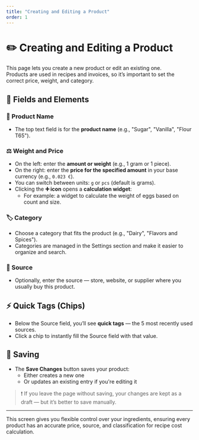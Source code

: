 ```yaml
---
title: "Creating and Editing a Product"
order: 1
---
```



# ✏️ Creating and Editing a Product

This page lets you create a new product or edit an existing one.  
Products are used in recipes and invoices, so it’s important to set the correct price, weight, and category.

## 🧾 Fields and Elements

### 🧠 Product Name

- The top text field is for the **product name** (e.g., "Sugar", "Vanilla", "Flour T65").

### ⚖️ Weight and Price

- On the left: enter the **amount or weight** (e.g., 1 gram or 1 piece).
- On the right: enter the **price for the specified amount** in your base currency (e.g., `0.023 €`).
- You can switch between units: `g` or `pcs` (default is grams).
- Clicking the **➕ icon** opens a **calculation widget**:
  - For example: a widget to calculate the weight of eggs based on count and size.

### 🏷️ Category

- Choose a category that fits the product (e.g., "Dairy", "Flavors and Spices").
- Categories are managed in the Settings section and make it easier to organize and search.

### 🛒 Source

- Optionally, enter the source — store, website, or supplier where you usually buy this product.

## ⚡ Quick Tags (Chips)

- Below the Source field, you’ll see **quick tags** — the 5 most recently used sources.
- Click a chip to instantly fill the Source field with that value.

## 💾 Saving

- The **Save Changes** button saves your product:
  - Either creates a new one
  - Or updates an existing entry if you're editing it

> ❗ If you leave the page without saving, your changes are kept as a draft — but it’s better to save manually.

---

This screen gives you flexible control over your ingredients, ensuring every product has an accurate price, source, and classification for recipe cost calculation.
